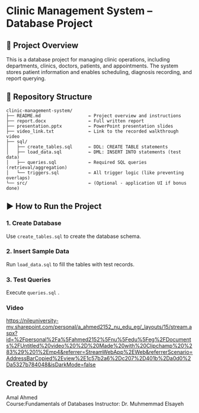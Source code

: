 # Clinic Management System – Database Project

## 📌 Project Overview
This is a database project for managing clinic operations, including departments, clinics, doctors, patients, and appointments. The system stores patient information and enables scheduling, diagnosis recording, and report querying.

## 📁 Repository Structure
```
clinic-management-system/
├── README.md                  ← Project overview and instructions
├── report.docx                ← Full written report
├── presentation.pptx          ← PowerPoint presentation slides
├── video_link.txt             ← Link to the recorded walkthrough video
├── sql/
│   ├── create_tables.sql      ← DDL: CREATE TABLE statements
│   ├── load_data.sql          ← DML: INSERT INTO statements (test data)
│   ├── queries.sql            ← Required SQL queries (retrieval/aggregation)
│   └── triggers.sql           ← All trigger logic (like preventing overlaps)
└── src/                       ← (Optional - application UI if bonus done)
```

## ▶️ How to Run the Project

### 1. Create Database
Use `create_tables.sql` to create the database schema.

### 2. Insert Sample Data
Run `load_data.sql` to fill the tables with test records.

### 3. Test Queries
Execute `queries.sql` .

### Video
https://nileuniversity-my.sharepoint.com/personal/a_ahmed2152_nu_edu_eg/_layouts/15/stream.aspx?id=%2Fpersonal%2Fa%5Fahmed2152%5Fnu%5Fedu%5Feg%2FDocuments%2FUntitled%20video%20%2D%20Made%20with%20Clipchamp%20%283%29%201%2Emp4&referrer=StreamWebApp%2EWeb&referrerScenario=AddressBarCopied%2Eview%2E1c57b2a6%2Dc207%2D401b%2Da0d0%2Da5327b784048&isDarkMode=false

## Created by
Amal Ahmed  
Course:Fundamentals of Databases 
Instructor: Dr. Muhmemmad Elsayeh


